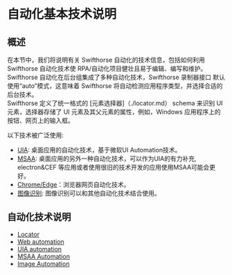 # 自动化基本技术说明

## 概述
在本节中，我们将说明有关 Swifthorse 自动化的技术信息，包括如何利用 Swifthorse 自动化技术使 RPA/自动化项目健壮且易于编辑、编写和维护。 
Swifthorse 自动化在后台组集成了多种自动化技术，Swifthorse 录制器接口 默认使用“auto”模式，这意味着 Swifthorse 将自动检测应用程序类型，并选择合适的后台技术。  
Swifthorse 定义了统一格式的 [元素选择器]（./locator.md） schema 来识别 UI 元素，选择器存储了 UI 元素及其父元素的属性，例如，Windows 应用程序上的按钮、网页上的输入框。

以下技术被广泛使用:
- [UIA](./uia.md): 桌面应用的自动化技术，基于微软UI Automation技术。
- [MSAA](./msaa.md): 桌面应用的另外一种自动化技术，可以作为UIA的有力补充, electron&CEF 等应用或者使用很旧的技术开发的应用使用MSAA可能会更好。
- [Chrome/Edge](./web.md)：浏览器网页自动化技术。
- [图像识别](./image.md): 图像识别可以和其他自动化技术结合使用。

## 自动化技术说明
- [Locator](./locator.md)
- [Web automation](./web.md)
- [UIA automation](./uia.md)
- [MSAA Automation](./msaa.md)
- [Image Automation](./image.md)


